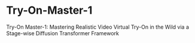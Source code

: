 # Try-On-Master-1
Try-On Master-1: Mastering Realistic Video Virtual Try-On in the Wild via a Stage-wise Diffusion Transformer Framework
